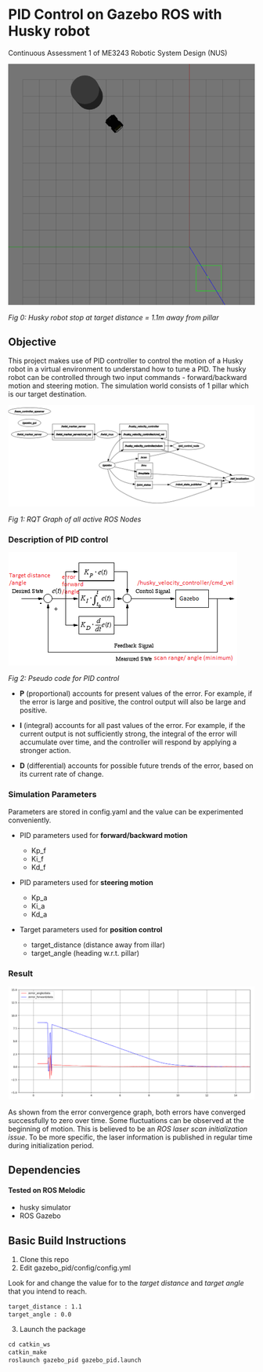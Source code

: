 # **PID Control on Gazebo ROS with Husky robot**
Continuous Assessment 1 of ME3243 Robotic System Design (NUS)

![Gazebo](./assets/pid_gazebo.png)

*Fig 0: Husky robot stop at target distance = 1.1m away from pillar*


## Objective
This project makes use of PID controller to control the motion of a Husky robot in a virtual environment to understand how to tune a PID. The husky robot can be controlled through two input commands - forward/backward motion and steering motion. The simulation world consists of 1 pillar which is our target destination.

![RQTGraph](./assets/pid_rqt.png)

*Fig 1: RQT Graph of all active ROS Nodes*


### Description of PID control
![PID Pseudo code](./assets/pid_pid_pseudo.png)

*Fig 2: Pseudo code for PID control*

* **P** (proportional) accounts for present values of the error. For example, if the error is large and positive, 
the control output will also be large and positive.

* **I** (integral) accounts for all past values of the error. For example, if the current output is not sufficiently 
strong, the integral of the error will accumulate over time, and the controller will respond by 
applying a stronger action.

* **D** (differential) accounts for possible future trends of the error, based on its current rate of change.


### Simulation Parameters

Parameters are stored in config.yaml and the value can be experimented conveniently.

* PID parameters used for **forward/backward motion**  

    * Kp_f 
    * Ki_f 
    * Kd_f

* PID parameters used for **steering motion**

    * Kp_a 
    * Ki_a 
    * Kd_a

* Target parameters used for **position control**

    * target_distance (distance away from illar)
    * target_angle (heading w.r.t. pillar)


### Result

![Result](./assets/pid_result.png)

As shown from the error convergence graph, both errors have converged successfully to zero over time. Some fluctuations can be observed at the beginning of motion. This is believed to be an *ROS laser scan initialization issue*. To be more specific, the laser information is published in regular time during initialization period. 


## Dependencies
#### Tested on ROS Melodic

- husky simulator
- ROS Gazebo


## Basic Build Instructions

1. Clone this repo
2. Edit gazebo_pid/config/config.yml

Look for and change the value for to the *target distance* and *target angle* that you intend to reach.

```
target_distance : 1.1
target_angle : 0.0
```

3. Launch the package 
```
cd catkin_ws
catkin_make
roslaunch gazebo_pid gazebo_pid.launch
```

